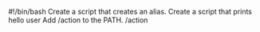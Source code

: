 #!/bin/bash
Create a script that creates an alias.
Create a script that prints hello user
Add /action to the PATH. /action
